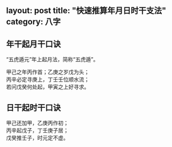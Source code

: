 layout: post
title: "快速推算年月日时干支法"
category: 八字
---

## 年干起月干口诀

“五虎遁元”年上起月法，简称“五虎遁”。

<pre>
甲己之年丙作首；乙庚之岁戊为头；
丙辛必定寻庚上，丁壬壬位顺水流；
若问戊癸何处起，甲寅之上好寻求。
</pre>

## 日干起时干口诀

<pre>
甲己还加甲，乙庚丙作初；
丙辛起戊子，丁壬庚子居；
戊癸推壬子，时元定不虚。
</pre>